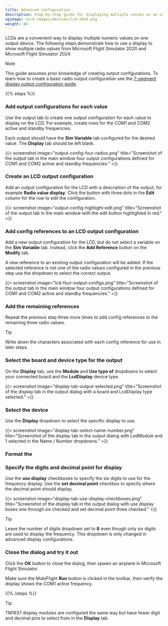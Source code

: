 ```yaml
---
title: Advanced configuration
description: Step-by-step guide for displaying multiple values on an LCD in MobiFlight.
ogimage: card-images/devices/lcd-20x4.png
weight: 40
---
```


LCDs are a convenient way to display multiple numeric values on one output device. The following steps demonstrate how to use a display to show multiple radio values from Microsoft Flight Simulator 2020 and Microsoft Flight Simulator 2024.

> [!NOTE]
> This guide assumes prior knowledge of creating output configurations. To learn how to create a basic radio output configuration see the [7-segment display output configuration guide](/devices/seven-segment-display/configuring-output/).

{{% steps %}}

### Add output configurations for each value

Use the output tab to create one output configuration for each value to display on the LCD. For example, create rows for the COM1 and COM2 active and standby frequencies.

Each output should have the **Sim Variable** tab configured for the desired value. The **Display** tab should be left blank.

{{< screenshot image="output-config-four-radios.png" title="Screenshot of the output tab in the main window four output configurations defined for COM1 and COM2 active and standby frequencies." >}}

### Create an LCD output configuration

Add an output configuration for the LCD with a description of the output, for example **Radio value display**. Click the button with three dots in the **Edit** column for the row to edit the configuration.

{{< screenshot image="output-config-highlight-edit.png" title="Screenshot of the output tab in the main window with the edit button highlighted in red." >}}

### Add config references to an LCD output configuration

Add a new output configuration for the LCD, but do not select a variable on the **Sim Variable** tab. Instead, click the **Add Reference** button on the **Modify** tab.

A new reference to an existing output configuration will be added. If the selected reference is not one of the radio values configured in the previous step use the dropdown to select the correct output.

{{< screenshot image="lcd-four-output-configs.png" title="Screenshot of the output tab in the main window four output configurations defined for COM1 and COM2 active and standby frequencies." >}}

### Add the remaining references

Repeat the previous step three more times to add config references to the remaining three radio values.

> [!TIP]
> Write down the characters associated with each config reference for use in later steps.

### Select the board and device type for the output

On the **Display** tab, use the **Module** and **Use type of** dropdowns to select your connected board and the **LcdDisplay** device type.

{{< screenshot image="display-tab-output-selected.png" title="Screenshot of the display tab in the output dialog with a board and LcdDisplay type selected." >}}

### Select the device

Use the **Display** dropdown to select the specific display to use.

{{< screenshot image="display-tab-select-name-number.png" title="Screenshot of the display tab in the output dialog with LedModule and 1 selected in the Name / Number dropdowns." >}}

### Format the

### Specify the digits and decimal point for display

Use the **use display** checkboxes to specify the six digits to use for the frequency display. Use the **set decimal point** checkbox to specify where the decimal point should display.

{{< screenshot image="display-tab-use-display-checkboxes.png" title="Screenshot of the display tab in the output dialog with use display boxes one through six checked and set decimal point three checked." >}}

> [!TIP]
> Leave the number of digits dropdown set to **8** even though only six digits are used to display the frequency. This dropdown is only changed in advanced display configurations.

### Close the dialog and try it out

Click the **OK** button to close the dialog, then spawn an airplane in Microsoft Flight Simulator.

Make sure the MobiFlight **Run** button is clicked in the toolbar, then verify the display shows the COM1 active frequency.

{{% /steps %}}

> [!TIP]
> TM1637 display modules are configured the same way but have fewer digit and decimal pins to select from in the **Display** tab.
